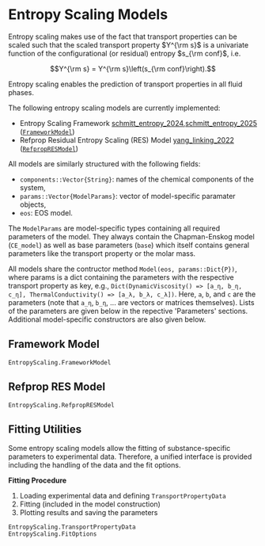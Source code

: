# Entropy Scaling Models

Entropy scaling makes use of the fact that transport properties can be scaled such that the
scaled transport property $Y^{\rm s}$ is a univariate function of the configurational (or 
residual) entropy $s_{\rm conf}$, i.e. 

$$Y^{\rm s} = Y^{\rm s}\left(s_{\rm conf}\right).$$

Entropy scaling enables the prediction of transport properties in all fluid phases.

The following entropy scaling models are currently implemented:

- Entropy Scaling Framework [schmitt_entropy_2024,schmitt_entropy_2025](@cite) ([`FrameworkModel`](@ref))
- Refprop Residual Entropy Scaling (RES) Model [yang_linking_2022](@cite) ([`RefpropRESModel`](@ref))

All models are similarly structured with the following fields:

- `components::Vector{String}`: names of the chemical components of the system,
- `params::Vector{ModelParams}`: vector of model-specific paramater objects,
- `eos`: EOS model.

The `ModelParams` are model-specific types containing all required parameters of the model.
They always contain the Chapman-Enskog model (`CE_model`) as well as base parameters (`base`)
which itself contains general parameters like the transport property or the molar mass.

All models share the contructor method `Model(eos, params::Dict{P})`, where params is a dict 
containing the parameters with the respective transport property as key, e.g., 
`Dict(DynamicViscosity() => [a_η, b_η, c_η], ThermalConductivity() => [a_λ, b_λ, c_λ])`.
Here, `a`, `b`, and `c` are the parameters (note that `a_η`, `b_η`, ... are vectors or matrices themselves).
Lists of the parameters are given below in the repective 'Parameters' sections.
Additional model-specific constructors are also given below.

## Framework Model
```@docs
EntropyScaling.FrameworkModel
```

## Refprop RES Model
```@docs
EntropyScaling.RefpropRESModel
```

## Fitting Utilities

Some entropy scaling models allow the fitting of substance-specific parameters to experimental data.
Therefore, a unified interface is provided including the handling of the data and the fit options.

**Fitting Procedure**

1. Loading experimental data and defining `TransportPropertyData`
2. Fitting (included in the model construction)
3. Plotting results and saving the parameters

```@docs
EntropyScaling.TransportPropertyData
EntropyScaling.FitOptions
```

